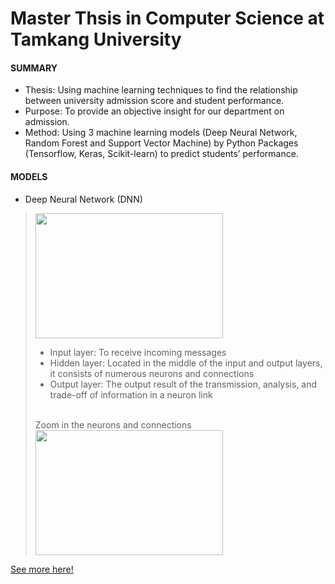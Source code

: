 # Master Thsis in Computer Science at Tamkang University
#### SUMMARY
* Thesis: Using machine learning techniques to find the relationship between university admission score and student performance.
* Purpose: To provide an objective insight for our department on admission.
* Method: Using 3 machine learning models (Deep Neural Network, Random Forest and Support Vector Machine) by Python Packages (Tensorflow, Keras, Scikit-learn) to predict students’ performance. <br>

#### MODELS
* Deep Neural Network (DNN) <br>
><img width="300" height="200" src="https://github.com/SS-rong/MS_Research-/blob/main/img/DNN-1.png"/> <br>
>* Input layer: To receive incoming messages 
>* Hidden layer: Located in the middle of the input and output layers, it consists of numerous neurons and connections
>* Output layer: The output result of the transmission, analysis, and trade-off of information in a neuron link 
> <br>
> Zoom in the neurons and connections<br>
> <img width="300" height="200" src="https://github.com/SS-rong/MS_Research-/blob/main/img/DNN-3.png"/> <br>
[See more here!](https://github.com/SS-rong/MS_Research-/blob/main/documents/Thsis_english.pdf)
